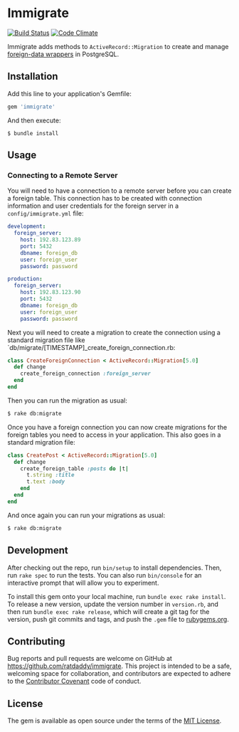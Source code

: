 # Immigrate

[![Build Status](https://travis-ci.org/ratdaddy/immigrate.svg?branch=master)](https://travis-ci.org/ratdaddy/immigrate)
[![Code Climate](https://codeclimate.com/github/ratdaddy/immigrate/badges/gpa.svg)](https://codeclimate.com/github/ratdaddy/immigrate)

Immigrate adds methods to `ActiveRecord::Migration` to create and manage [foreign-data wrappers](http://www.postgresql.org/docs/current/static/postgres-fdw.html) in PostgreSQL.

## Installation

Add this line to your application's Gemfile:

```ruby
gem 'immigrate'
```

And then execute:

    $ bundle install

## Usage

### Connecting to a Remote Server

You will need to have a connection to a remote server before you can create a foreign table. This connection has to be created with connection information and user credentials for the foreign server in a `config/immigrate.yml` file:

```yaml
development:
  foreign_server:
    host: 192.83.123.89
    port: 5432
    dbname: foreign_db
    user: foreign_user
    password: password

production:
  foreign_server:
    host: 192.83.123.90
    port: 5432
    dbname: foreign_db
    user: foreign_user
    password: password
```

Next you will need to create a migration to create the connection using a standard migration file like `db/migrate/[TIMESTAMP]_create_foreign_connection.rb:

```ruby
class CreateForeignConnection < ActiveRecord::Migration[5.0]
  def change
    create_foreign_connection :foreign_server
  end
end
```

Then you can run the migration as usual:

```sh
$ rake db:migrate
```

Once you have a foreign connection you can now create migrations for the foreign tables you need to access in your application. This also goes in a standard migration file:

```ruby
class CreatePost < ActiveRecord::Migration[5.0]
  def change
    create_foreign_table :posts do |t|
      t.string :title
      t.text :body
    end
  end
end
```

And once again you can run your migrations as usual:

```sh
$ rake db:migrate
```

## Development

After checking out the repo, run `bin/setup` to install dependencies. Then, run `rake spec` to run the tests. You can also run `bin/console` for an interactive prompt that will allow you to experiment.

To install this gem onto your local machine, run `bundle exec rake install`. To release a new version, update the version number in `version.rb`, and then run `bundle exec rake release`, which will create a git tag for the version, push git commits and tags, and push the `.gem` file to [rubygems.org](https://rubygems.org).

## Contributing

Bug reports and pull requests are welcome on GitHub at https://github.com/ratdaddy/immigrate. This project is intended to be a safe, welcoming space for collaboration, and contributors are expected to adhere to the [Contributor Covenant](http://contributor-covenant.org) code of conduct.

## License

The gem is available as open source under the terms of the [MIT License](http://opensource.org/licenses/MIT).

